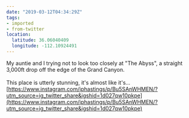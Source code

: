 ```yaml
---
date: "2019-03-12T04:34:29Z"
tags:
- imported
- from-twitter
location:
  latitude: 36.06040409
  longitude: -112.10924491
---
```

My auntie and I trying not to look too closely at "The Abyss", a straight 3,000ft drop off the edge of the Grand Canyon.\
\
This place is utterly stunning, it's almost like it's… [https://www.instagram.com/jphastings/p/Bu5SAnWHMEN/?utm_source=ig_twitter_share&igshid=1d027qw10pkpe](https://www.instagram.com/jphastings/p/Bu5SAnWHMEN/?utm_source=ig_twitter_share&igshid=1d027qw10pkpe)
